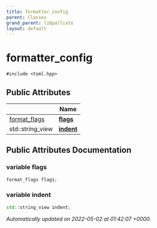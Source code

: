 ```yaml
---
title: formatter_config
parent: Classes
grand_parent: libpalliate
layout: default
---
```


# formatter_config






`#include <toml.hpp>`

## Public Attributes

|                | Name           |
| -------------- | -------------- |
| [format_flags](/libpalliate/generated/Files/toml_8hpp#variable-format-flags) | **[flags](/libpalliate/generated/Classes/structformatter__config#variable-flags)**  |
| std::string_view | **[indent](/libpalliate/generated/Classes/structformatter__config#variable-indent)**  |

## Public Attributes Documentation

### variable flags

```cpp
format_flags flags;
```


### variable indent

```cpp
std::string_view indent;
```



_Automatically updated on 2022-05-02 at 01:42:07 +0000._
